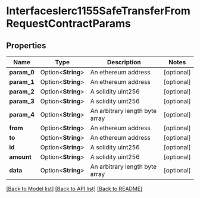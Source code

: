 # InterfacesIerc1155SafeTransferFromRequestContractParams

## Properties

Name | Type | Description | Notes
------------ | ------------- | ------------- | -------------
**param_0** | Option<**String**> | An ethereum address | [optional]
**param_1** | Option<**String**> | An ethereum address | [optional]
**param_2** | Option<**String**> | A solidity uint256 | [optional]
**param_3** | Option<**String**> | A solidity uint256 | [optional]
**param_4** | Option<**String**> | An arbitrary length byte array | [optional]
**from** | Option<**String**> | An ethereum address | [optional]
**to** | Option<**String**> | An ethereum address | [optional]
**id** | Option<**String**> | A solidity uint256 | [optional]
**amount** | Option<**String**> | A solidity uint256 | [optional]
**data** | Option<**String**> | An arbitrary length byte array | [optional]

[[Back to Model list]](../README.md#documentation-for-models) [[Back to API list]](../README.md#documentation-for-api-endpoints) [[Back to README]](../README.md)


